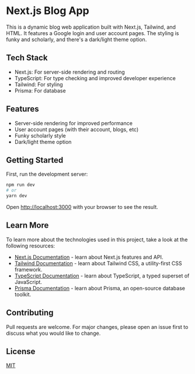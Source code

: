 # Next.js Blog App

This is a dynamic blog web application built with Next.js, Tailwind, and HTML. It features a Google login and user account pages. The styling is funky and scholarly, and there's a dark/light theme option.

## Tech Stack

- Next.js: For server-side rendering and routing
- TypeScript: For type checking and improved developer experience
- Tailwind: For styling
- Prisma: For database

## Features

- Server-side rendering for improved performance
- User account pages (with their account, blogs, etc)
- Funky scholarly style
- Dark/light theme option

## Getting Started

First, run the development server:

```bash
npm run dev
# or
yarn dev
```

Open [http://localhost:3000](http://localhost:3000) with your browser to see the result.

## Learn More

To learn more about the technologies used in this project, take a look at the following resources:

- [Next.js Documentation](https://nextjs.org/docs) - learn about Next.js features and API.
- [Tailwind Documentation](https://tailwindcss.com/docs) - learn about Tailwind CSS, a utility-first CSS framework.
- [TypeScript Documentation](https://www.typescriptlang.org/docs/) - learn about TypeScript, a typed superset of JavaScript.
- [Prisma Documentation](https://www.prisma.io/docs/) - learn about Prisma, an open-source database toolkit.

## Contributing

Pull requests are welcome. For major changes, please open an issue first to discuss what you would like to change.

## License

[MIT](https://choosealicense.com/licenses/mit/)